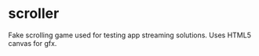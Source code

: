 scroller
========

Fake scrolling game used for testing app streaming solutions. Uses HTML5 canvas for gfx.